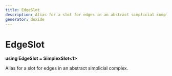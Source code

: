 ```yaml
---
title: EdgeSlot
description: Alias for a slot for edges in an abstract simplicial complex. 
generator: doxide
---
```



# EdgeSlot

**using EdgeSlot        = SimplexSlot&lt;1&gt;**



Alias for a slot for edges in an abstract simplicial complex.
 




